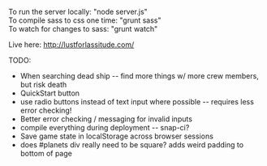 To run the server locally: "node server.js"  
To compile sass to css one time: "grunt sass"  
To watch for changes to sass: "grunt watch"  

Live here: http://lustforlassitude.com/ 

TODO: 
* When searching dead ship -- find more things w/ more crew members, but risk death
* QuickStart button
* use radio buttons instead of text input where possible -- requires less error checking!
* Better error checking / messaging for invalid inputs
* compile everything during deployment -- snap-ci?
* Save game state in localStorage across browser sessions
* does #planets div really need to be square? adds weird padding to bottom of page